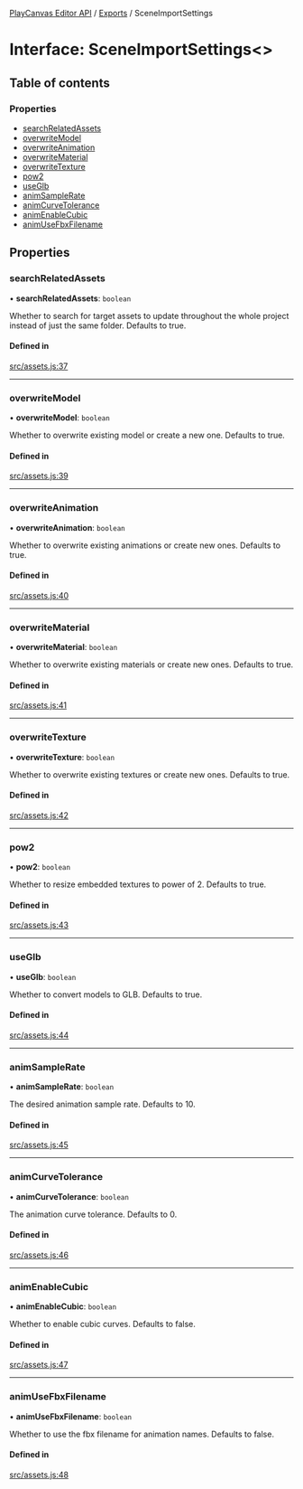 [PlayCanvas Editor API](../README.md) / [Exports](../modules.md) / SceneImportSettings

# Interface: SceneImportSettings<\>

## Table of contents

### Properties

- [searchRelatedAssets](SceneImportSettings.md#searchrelatedassets)
- [overwriteModel](SceneImportSettings.md#overwritemodel)
- [overwriteAnimation](SceneImportSettings.md#overwriteanimation)
- [overwriteMaterial](SceneImportSettings.md#overwritematerial)
- [overwriteTexture](SceneImportSettings.md#overwritetexture)
- [pow2](SceneImportSettings.md#pow2)
- [useGlb](SceneImportSettings.md#useglb)
- [animSampleRate](SceneImportSettings.md#animsamplerate)
- [animCurveTolerance](SceneImportSettings.md#animcurvetolerance)
- [animEnableCubic](SceneImportSettings.md#animenablecubic)
- [animUseFbxFilename](SceneImportSettings.md#animusefbxfilename)

## Properties

### searchRelatedAssets

• **searchRelatedAssets**: `boolean`

Whether to search for target assets to update
throughout the whole project instead of just the same folder. Defaults to true.

#### Defined in

[src/assets.js:37](https://github.com/playcanvas/editor-api/blob/6dc44e0/src/assets.js#L37)

___

### overwriteModel

• **overwriteModel**: `boolean`

Whether to overwrite existing model or create a new one. Defaults to true.

#### Defined in

[src/assets.js:39](https://github.com/playcanvas/editor-api/blob/6dc44e0/src/assets.js#L39)

___

### overwriteAnimation

• **overwriteAnimation**: `boolean`

Whether to overwrite existing animations or create new ones. Defaults to true.

#### Defined in

[src/assets.js:40](https://github.com/playcanvas/editor-api/blob/6dc44e0/src/assets.js#L40)

___

### overwriteMaterial

• **overwriteMaterial**: `boolean`

Whether to overwrite existing materials or create new ones. Defaults to true.

#### Defined in

[src/assets.js:41](https://github.com/playcanvas/editor-api/blob/6dc44e0/src/assets.js#L41)

___

### overwriteTexture

• **overwriteTexture**: `boolean`

Whether to overwrite existing textures or create new ones. Defaults to true.

#### Defined in

[src/assets.js:42](https://github.com/playcanvas/editor-api/blob/6dc44e0/src/assets.js#L42)

___

### pow2

• **pow2**: `boolean`

Whether to resize embedded textures to power of 2. Defaults to true.

#### Defined in

[src/assets.js:43](https://github.com/playcanvas/editor-api/blob/6dc44e0/src/assets.js#L43)

___

### useGlb

• **useGlb**: `boolean`

Whether to convert models to GLB. Defaults to true.

#### Defined in

[src/assets.js:44](https://github.com/playcanvas/editor-api/blob/6dc44e0/src/assets.js#L44)

___

### animSampleRate

• **animSampleRate**: `boolean`

The desired animation sample rate. Defaults to 10.

#### Defined in

[src/assets.js:45](https://github.com/playcanvas/editor-api/blob/6dc44e0/src/assets.js#L45)

___

### animCurveTolerance

• **animCurveTolerance**: `boolean`

The animation curve tolerance. Defaults to 0.

#### Defined in

[src/assets.js:46](https://github.com/playcanvas/editor-api/blob/6dc44e0/src/assets.js#L46)

___

### animEnableCubic

• **animEnableCubic**: `boolean`

Whether to enable cubic curves. Defaults to false.

#### Defined in

[src/assets.js:47](https://github.com/playcanvas/editor-api/blob/6dc44e0/src/assets.js#L47)

___

### animUseFbxFilename

• **animUseFbxFilename**: `boolean`

Whether to use the fbx filename for animation names. Defaults to false.

#### Defined in

[src/assets.js:48](https://github.com/playcanvas/editor-api/blob/6dc44e0/src/assets.js#L48)
